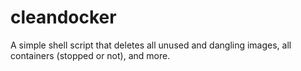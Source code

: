 # cleandocker
A simple shell script that deletes all unused and dangling images, all containers (stopped or not), and more.
